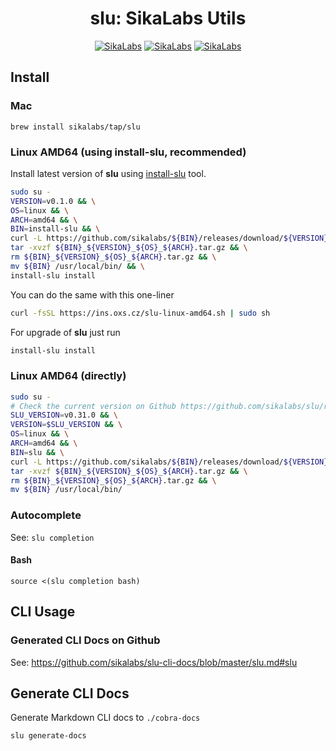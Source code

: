 <p align="center">
  <h1 align="center">slu: SikaLabs Utils</h1>
  <p align="center">
    <a href="https://opensource.sikalabs.com"><img alt="SikaLabs" src="https://img.shields.io/badge/OPENSOURCE BY-SIKALABS-131480?style=for-the-badge"></a>
    <a href="https://sikalabs.com"><img alt="SikaLabs" src="https://img.shields.io/badge/-sikalabs.com-gray?style=for-the-badge"></a>
    <a href="mailto:opensource@sikalabs.com"><img alt="SikaLabs" src="https://img.shields.io/badge/-opensource@sikalabs.com-gray?style=for-the-badge"></a>
  </p>
</p>

## Install

### Mac

```
brew install sikalabs/tap/slu
```

### Linux AMD64 (using install-slu, recommended)

Install latest version of **slu**  using [install-slu](https://github.com/sikalabs/install-slu) tool.

```bash
sudo su -
VERSION=v0.1.0 && \
OS=linux && \
ARCH=amd64 && \
BIN=install-slu && \
curl -L https://github.com/sikalabs/${BIN}/releases/download/${VERSION}/${BIN}_${VERSION}_${OS}_${ARCH}.tar.gz -o ${BIN}_${VERSION}_${OS}_${ARCH}.tar.gz && \
tar -xvzf ${BIN}_${VERSION}_${OS}_${ARCH}.tar.gz && \
rm ${BIN}_${VERSION}_${OS}_${ARCH}.tar.gz && \
mv ${BIN} /usr/local/bin/ && \
install-slu install
```

You can do the same with this one-liner

```bash
curl -fsSL https://ins.oxs.cz/slu-linux-amd64.sh | sudo sh
```

For upgrade of **slu** just run

```bash
install-slu install
```

### Linux AMD64 (directly)

```bash
sudo su -
# Check the current version on Github https://github.com/sikalabs/slu/releases
SLU_VERSION=v0.31.0 && \
VERSION=$SLU_VERSION && \
OS=linux && \
ARCH=amd64 && \
BIN=slu && \
curl -L https://github.com/sikalabs/${BIN}/releases/download/${VERSION}/${BIN}_${VERSION}_${OS}_${ARCH}.tar.gz -o ${BIN}_${VERSION}_${OS}_${ARCH}.tar.gz && \
tar -xvzf ${BIN}_${VERSION}_${OS}_${ARCH}.tar.gz && \
rm ${BIN}_${VERSION}_${OS}_${ARCH}.tar.gz && \
mv ${BIN} /usr/local/bin/
```

### Autocomplete

See: `slu completion`

#### Bash

```
source <(slu completion bash)
```

## CLI Usage

### Generated CLI Docs on Github

See: <https://github.com/sikalabs/slu-cli-docs/blob/master/slu.md#slu>

## Generate CLI Docs

Generate Markdown CLI docs to `./cobra-docs`

```
slu generate-docs
```
